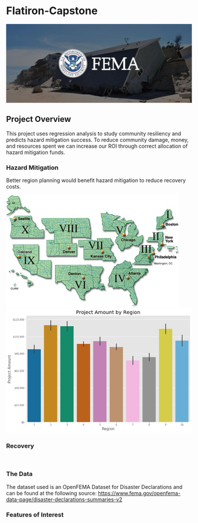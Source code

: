 # Flatiron-Capstone

<img src='https://github.com/rachelbeery/Flatiron-Capstone/blob/main/fema.jpg'>

## Project Overview

This project uses regression analysis to study community resiliency and predicts hazard mitigation success. To reduce community damage, money, and resources spent we can increase our ROI through correct allocation of hazard mitigation funds. 

### Hazard Mitigation

Better region planning would benefit hazard mitigation to reduce recovery costs. 

<img src='https://github.com/rachelbeery/Flatiron-Capstone/blob/main/fema%20map.png'>

<img src='https://github.com/rachelbeery/Flatiron-Capstone/blob/main/regionmit.png'>

### Recovery 

<img src=''>

### The Data

The dataset used is an OpenFEMA Dataset for Disaster Declarations and can be found at the following source: https://www.fema.gov/openfema-data-page/disaster-declarations-summaries-v2 

 
### Features of Interest

